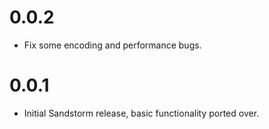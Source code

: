 # 0.0.2

- Fix some encoding and performance bugs.

# 0.0.1

- Initial Sandstorm release, basic functionality ported over.